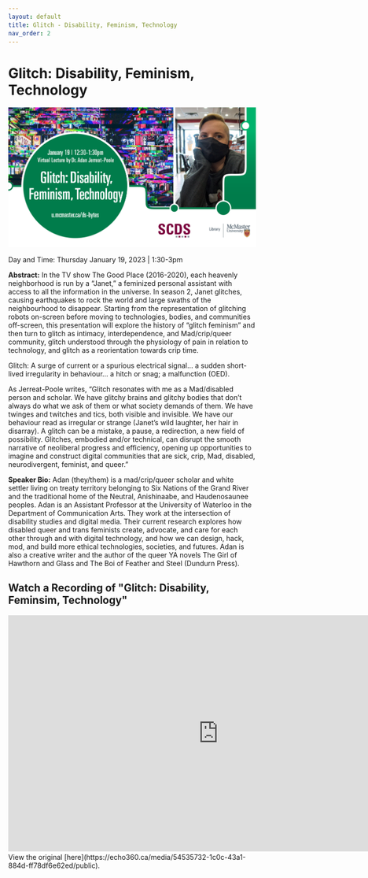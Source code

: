 ```yaml
---
layout: default
title: Glitch - Disability, Feminism, Technology
nav_order: 2
---
```


# Glitch: Disability, Feminism, Technology

<img src="assets/img/AJP-Final.png" alt="Workshop Title Slide" width="720">

Day and Time: Thursday January 19, 2023 | 1:30-3pm

**Abstract:** In the TV show The Good Place (2016-2020), each heavenly neighborhood is run by a “Janet,” a feminized personal assistant with access to all the information in the universe. In season 2, Janet glitches, causing earthquakes to rock the world and large swaths of the neighbourhood to disappear. Starting from the representation of glitching robots on-screen before moving to technologies, bodies, and communities off-screen, this presentation will explore the history of “glitch feminism” and then turn to glitch as intimacy, interdependence, and Mad/crip/queer community, glitch understood through the physiology of pain in relation to technology, and glitch as a reorientation towards crip time.

Glitch: A surge of current or a spurious electrical signal… a sudden short-lived irregularity in behaviour… a hitch or snag; a malfunction (OED).

As Jerreat-Poole writes, “Glitch resonates with me as a Mad/disabled person and scholar. We have glitchy brains and glitchy bodies that don’t always do what we ask of them or what society demands of them. We have twinges and twitches and tics, both visible and invisible. We have our behaviour read as irregular or strange (Janet’s wild laughter, her hair in disarray). A glitch can be a mistake, a pause, a redirection, a new field of possibility. Glitches, embodied and/or technical, can disrupt the smooth narrative of neoliberal progress and efficiency, opening up opportunities to imagine and construct digital communities that are sick, crip, Mad, disabled, neurodivergent, feminist, and queer.”

**Speaker Bio:** Adan (they/them) is a mad/crip/queer scholar and white settler living on treaty territory belonging to Six Nations of the Grand River and the traditional home of the Neutral, Anishinaabe, and Haudenosaunee peoples. Adan is an Assistant Professor at the University of Waterloo in the Department of Communication Arts. They work at the intersection of disability studies and digital media. Their current research explores how disabled queer and trans feminists create, advocate, and care for each other through and with digital technology, and how we can design, hack, mod, and build more ethical technologies, societies, and futures. Adan is also a creative writer and the author of the queer YA novels The Girl of Hawthorn and Glass and The Boi of Feather and Steel (Dundurn Press).

## Watch a Recording of "Glitch: Disability, Feminsim, Technology"

<iframe height="480" width="853" allowfullscreen frameborder=0 src="
https://echo360.ca/media/54535732-1c0c-43a1-884d-ff78df6e62ed/public"></iframe>
View the original [here](https://echo360.ca/media/54535732-1c0c-43a1-884d-ff78df6e62ed/public).

